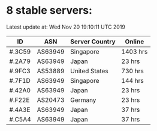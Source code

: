 # 8 stable servers:

Latest update at: Wed Nov 20 19:10:11 UTC 2019

| ID | ASN | Server Country | Online |
| -- | --- | -------------- | ------ |
| #.3C59 | AS63949 | Singapore | 1403 hrs |
| #.2A79 | AS63949 | Japan | 23 hrs |
| #.9FC3 | AS53889 | United States | 730 hrs |
| #.7F1D | AS63949 | Singapore | 144 hrs |
| #.42A0 | AS63949 | Japan | 23 hrs |
| #.F22E | AS20473 | Germany | 23 hrs |
| #.4A3E | AS63949 | Japan | 37 hrs |
| #.C5A4 | AS63949 | Japan | 37 hrs |

